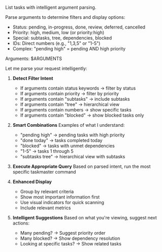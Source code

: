 List tasks with intelligent argument parsing.

Parse arguments to determine filters and display options:
- Status: pending, in-progress, done, review, deferred, cancelled
- Priority: high, medium, low (or priority:high)
- Special: subtasks, tree, dependencies, blocked
- IDs: Direct numbers (e.g., "1,3,5" or "1-5")
- Complex: "pending high" = pending AND high priority

Arguments: $ARGUMENTS

Let me parse your request intelligently:

1. **Detect Filter Intent**
   - If arguments contain status keywords → filter by status
   - If arguments contain priority → filter by priority
   - If arguments contain "subtasks" → include subtasks
   - If arguments contain "tree" → hierarchical view
   - If arguments contain numbers → show specific tasks
   - If arguments contain "blocked" → show blocked tasks only

2. **Smart Combinations**
   Examples of what I understand:
   - "pending high" → pending tasks with high priority
   - "done today" → tasks completed today
   - "blocked" → tasks with unmet dependencies
   - "1-5" → tasks 1 through 5
   - "subtasks tree" → hierarchical view with subtasks

3. **Execute Appropriate Query**
   Based on parsed intent, run the most specific taskmaster command

4. **Enhanced Display**
   - Group by relevant criteria
   - Show most important information first
   - Use visual indicators for quick scanning
   - Include relevant metrics

5. **Intelligent Suggestions**
   Based on what you're viewing, suggest next actions:
   - Many pending? → Suggest priority order
   - Many blocked? → Show dependency resolution
   - Looking at specific tasks? → Show related tasks